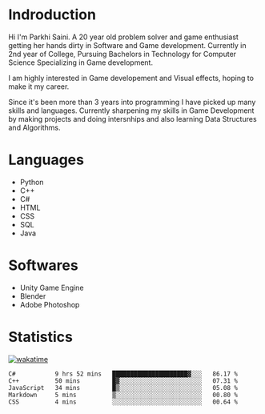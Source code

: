 # Indroduction
Hi I'm Parkhi Saini. A 20 year old problem solver and game enthusiast getting her hands dirty in Software and Game development. Currently in 2nd year of College, Pursuing Bachelors in Technology for Computer Science Specializing in Game development.

I am highly interested in Game developement and Visual effects, hoping to make it my career.

Since it's been more than 3 years into programming I have picked up many skills and languages. Currently sharpening my skills in Game Development by making projects and doing intersnhips and also learning Data Structures and Algorithms.

# Languages

- Python 
- C++
- C#
- HTML 
- CSS
- SQL
- Java

# Softwares

- Unity Game Engine
- Blender
- Adobe Photoshop

# Statistics
[![wakatime](https://wakatime.com/badge/user/659f56cf-9635-4f70-9140-7dbdc934cfec.svg)](https://wakatime.com/@659f56cf-9635-4f70-9140-7dbdc934cfec)
<!--START_SECTION:waka-->

```text
C#           9 hrs 52 mins   █████████████████████▓░░░   86.17 %
C++          50 mins         █▓░░░░░░░░░░░░░░░░░░░░░░░   07.31 %
JavaScript   34 mins         █▒░░░░░░░░░░░░░░░░░░░░░░░   05.08 %
Markdown     5 mins          ▒░░░░░░░░░░░░░░░░░░░░░░░░   00.80 %
CSS          4 mins          ░░░░░░░░░░░░░░░░░░░░░░░░░   00.64 %
```

<!--END_SECTION:waka-->












